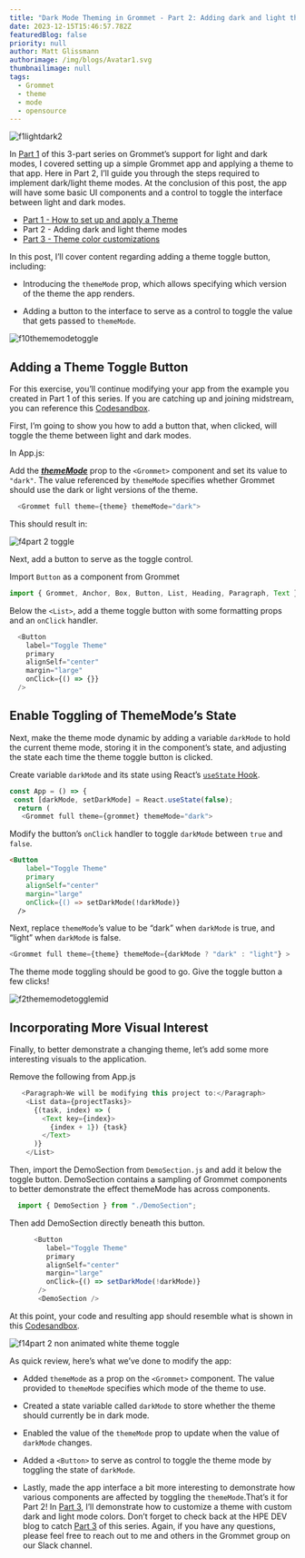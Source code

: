 ```yaml
---
title: "Dark Mode Theming in Grommet - Part 2: Adding dark and light theme modes"
date: 2023-12-15T15:46:57.782Z
featuredBlog: false
priority: null
author: Matt Glissmann
authorimage: /img/blogs/Avatar1.svg
thumbnailimage: null
tags:
  - Grommet
  - theme
  - mode
  - opensource
---
```

![f1lightdark2](https://hpe-developer-portal.s3.amazonaws.com/uploads/media/2020/9/f1lightdark2-1603286799167.png)

In [Part 1](/blog/dark-mode-theming-in-grommet-how-to-set-up-and-apply-a-theme) of this 3-part series on Grommet’s support for light and dark modes, I covered setting up a simple Grommet app and applying a theme to that app. Here in Part 2, I’ll guide you through the steps required to implement dark/light theme modes. At the conclusion of this post, the app will have some basic UI components and a control to toggle the interface between light and dark modes.

* [Part 1 - How to set up and apply a Theme](/blog/dark-mode-theming-in-grommet-how-to-set-up-and-apply-a-theme)
* Part 2 - Adding dark and light theme modes
* [Part 3 - Theme color customizations](https://developer.hpe.com/blog/dark-mode-theming-in-grommet-theme-color-customization/)

In this post, I’ll cover content regarding adding a theme toggle button, including:

* Introducing the `themeMode` prop, which allows specifying which version of the theme the app renders.
   
* Adding a button to the interface to serve as a control to toggle the value that gets passed to `themeMode`. 

![f10thememodetoggle](https://hpe-developer-portal.s3.amazonaws.com/uploads/media/2020/9/f10thememodetoggle-1603286872853.gif)

## Adding a Theme Toggle Button

For this exercise, you’ll continue modifying your app from the example you created in Part 1 of this series.  If you are catching up and joining midstream, you can reference this [Codesandbox](https://codesandbox.io/s/grommet-theme-toggle-1adding-theme-rg91i?file=/src/App.js).

First, I’m going to show you how to add a button that, when clicked, will toggle the theme between light and dark modes.

In App.js:

Add the ***[themeMode](https://v2.grommet.io/grommet#themeMode)*** prop to the `<Grommet>` component and set its value to `"dark"`. The value referenced by `themeMode` specifies whether Grommet should use the dark or light versions of the theme.

```javascript
  <Grommet full theme={theme} themeMode="dark">
```

This should result in:

![f4part 2 toggle](https://hpe-developer-portal.s3.amazonaws.com/uploads/media/2020/9/f4part-2-toggle-1603286827841.png)

Next, add a button to serve as the toggle control.

Import `Button` as a component from Grommet

```javascript
import { Grommet, Anchor, Box, Button, List, Heading, Paragraph, Text } from "grommet";
```

Below the `<List>`, add a theme toggle button with some formatting props and an `onClick` handler.

```javascript
  <Button
    label="Toggle Theme"
    primary
    alignSelf="center"
    margin="large"
    onClick={() => {}} 
  />
```

## Enable Toggling of ThemeMode’s State

Next, make the theme mode dynamic by adding a variable `darkMode` to hold the current theme mode, storing it in the component’s state, and adjusting the state each time the theme toggle button is clicked.

Create variable `darkMode` and its state using React’s [`useState` Hook](https://reactjs.org/docs/hooks-state.html).

```javascript
const App = () => {
 const [darkMode, setDarkMode] = React.useState(false);
  return (
   <Grommet full theme={grommet} themeMode="dark">
```

Modify the button’s `onClick` handler to toggle `darkMode` between `true` and `false`.

```html
<Button
    label="Toggle Theme"
    primary
    alignSelf="center"
    margin="large"
    onClick={() => setDarkMode(!darkMode)}
  />
```

Next, replace `themeMode`’s value to be “dark” when `darkMode` is true, and “light” when `darkMode` is false.

```javascript
<Grommet full theme={theme} themeMode={darkMode ? "dark" : "light"} >
```

The theme mode toggling should be good to go. Give the toggle button a few clicks!

![f2thememodetogglemid](https://hpe-developer-portal.s3.amazonaws.com/uploads/media/2020/9/f2thememodetogglemid-1603286807584.gif)

## Incorporating More Visual Interest

Finally, to better demonstrate a changing theme, let’s add some more interesting visuals to the application.

Remove the following from App.js

```javascript
   <Paragraph>We will be modifying this project to:</Paragraph>
    <List data={projectTasks}>
      {(task, index) => (
        <Text key={index}>
          {index + 1}) {task}
        </Text>
      )}
    </List>
```

Then, import the DemoSection from `DemoSection.js` and add it below the toggle button. DemoSection contains a sampling of Grommet components to better demonstrate the effect themeMode has across components.

```javascript
  import { DemoSection } from "./DemoSection";	
```

Then add DemoSection directly beneath this button.

```javascript
      <Button
         label="Toggle Theme"
         primary
         alignSelf="center"
         margin="large"
         onClick={() => setDarkMode(!darkMode)}
       />
       <DemoSection />
```

At this point, your code and resulting app should resemble what is shown in this [Codesandbox](https://codesandbox.io/s/grommet-theme-toggle-2addtogglebutton-txbux?file=/src/App.js).

![f14part 2 non animated white theme toggle](https://hpe-developer-portal.s3.amazonaws.com/uploads/media/2020/9/f14part-2-non-animated-white-theme-toggle-1603286900031.png)

As quick review, here’s what we’ve done to modify the app:

* Added `themeMode` as a prop on the `<Grommet>` component. The value provided to `themeMode` specifies which mode of the theme to use.
   
* Created a state variable called `darkMode` to store whether the theme should currently be in dark mode.
   
* Enabled the value of the `themeMode` prop to update when the value of `darkMode` changes.
   
* Added a `<Button>` to serve as control to toggle the theme mode by toggling the state of `darkMode`.
   
* Lastly, made the app interface a bit more interesting to demonstrate how various components are affected by toggling the `themeMode`.That’s it for Part 2! In [Part 3](https://developer.hpe.com/blog/dark-mode-theming-in-grommet-theme-color-customization/), I’ll demonstrate how to customize a theme with custom dark and light mode colors. Don’t forget to check back at the HPE DEV blog to catch [Part 3](https://developer.hpe.com/blog/dark-mode-theming-in-grommet-theme-color-customization/) of this series. Again, if you have any questions, please feel free to reach out to me and others in the Grommet group on our Slack channel.